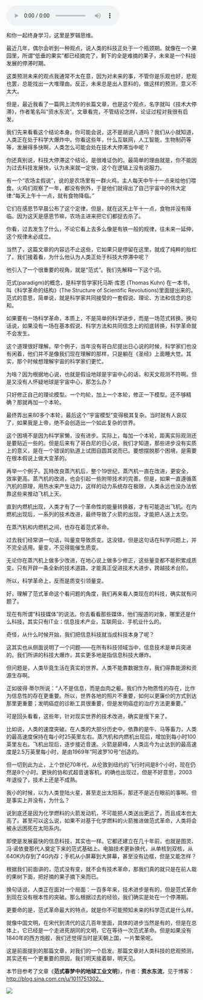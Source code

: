 <audio src="http://igetoss.cdn.igetget.com/mp3/201710/04/201710041723594438114571.mp3" controls="controls">您的浏览器不支持 audio 标签。</audio><p>和你一起终身学习，这里是罗辑思维。<br></p><p>最近几年，偶尔会听到一种观点，说人类的科技正处于一个瓶颈期。就像在一个果园里，所谓“低垂的果实”都已经摘完了，剩下的全是难摘的果子，未来是一个科技发展的停滞时期。</p><p>这类预测未来的观点我通常不太在意，因为对未来的事，不管你是乐观也好，悲观也罢，总能找出一大堆理由。反正，未来总是出人意料的，做这样的预测，意义不太大。</p><p>但是，最近我看了一篇网上流传的长篇文章，也是这个观点，名字就叫《技术大停滞》，作者笔名叫“资水东流”。文章看完，不管结论怎样，论证过程对我很有启发。</p><p>我们先来看看这个结论本身。你可能会说，这不是胡说八道吗？我们从小就知道，人类正在处于科学大爆炸中。你看这些年，什么互联网，人工智能，生物制药等等，发展得多快啊，人类怎么可能会处在技术大停滞当中呢？</p><p>你还真别说，科技大停滞这个结论，是很难证伪的。最简单的理由就是，你不能因为过去科技发展快，认为未来就一定快，这个在逻辑上没有说服力。</p><p>有一个“农场主假说”，说的是农场里有一群火鸡，主人每天中午十一点来给他们喂食。火鸡们观察了一年，都没有例外，于是他们就得出了自己宇宙中的伟大定律:“每天上午十一点，就有食物降临。”</p><p>它们在感恩节早晨公布了这个定律，但是，就在这天上午十一点，食物并没有降临。因为这天是感恩节嘛，农场主进来把它们都捉去杀了。</p><p>你看，过去发生了什么，不论它看上去多么像是有铁一般的规律，往未来一延伸，这个规律未必成立。</p><p>当然了，这篇文章的内容远不止这些，它如果只是停留在这里，就成了纯粹的抬杠了。我们接着看，为什么他认为人类正处于科技大停滞中呢？</p><p>他引入了一个很重要的视角，就是“范式”。我们先解释一下这个词。</p><p>范式(paradigm)的概念，是科学哲学家托马斯·库恩 (Thomas Kuhn) 在一本书，叫《科学革命的结构》(The Structure of Scientific Revolutions)里面提出来的。范式的意思，简单说，就是科学家共同接受的一套假说、理论、方法和信念的总和。</p><p>如果要有一场科学革命，本质上，不是简单的科学进步，而是一场范式转换。换句话说，如果没有一场在基本假说、科学方法和共同信念上的彻底转换，科学革命就不会发生。</p><p>这个道理很好理解。举个例子，当年没有哥白尼提出日心说的时候，科学家们也没有闲着，他们并不是像我们现在理解的那样，只是躺在《圣经》上面睡大觉。其实，那个时候想理解宇宙的科学家们更忙。</p><p>为啥？因为根据地心说，也就是假设地球是宇宙中心的话，和天文观测不符啊。但是又没有人怀疑地球是宇宙中心，那怎么办？</p><p>只好修正自己的理论模型。一个均轮，加上一个本轮，修正一下模型。还不够精确？那就再加一个本轮。</p><p>最终弄出来80多个本轮，最后这个“宇宙模型”变得极其复杂。当时就有人哀叹了，如果我是上帝，绝不会创造出一个如此复杂的世界。</p><p>这个困境不是因为科学家懒，没有进步。实际上，每加一个本轮，距离实际观测还是要贴近一些的。但是后来有了哥白尼的日心说，我们才知道，那些进步没有实质上的意义，是在一个错误的轨道上试图自圆其说而已。要想摆脱那个困境，是需要在根本假说上做大变革的。</p><p>再举一个例子。瓦特改良蒸汽机后，整个19世纪，蒸汽机一直在改进，更安全，效率更高。蒸汽机的改进，也会引起一些附带技术的完善。但是，如果一直遵循蒸汽机的原理，用热水来产生动力，这样的动力系统存在极限，人类永远也没办法依靠这些来推动飞机上天。</p><p>直到内燃机出现，人类才有了一个革命性的能量转换器，才有可能造出飞机。在内燃机出现后，一系列的技术改进，最终导致了火箭的出现，才能把人送上太空。</p><p>在蒸汽机和内燃机之间，也存在着范式革命。</p><p>过去我们经常讲一句话，叫量变导致质变。这没错，但是这句话在科学问题上，并不完全适用。量变，不见得能催生质变。</p><p>无论你在蒸汽机上做多少改进，在地心说上做多少修正，这些量变都不能积累成质变。只有开辟一条全新的技术道路，才能真正促进技术大进步，跨越技术台阶。</p><p>所以，科学革命上，反而是质变引领量变。</p><p>好，理解了范式革命这个看问题的角度，我们再来看人类现在的科技，确实就有问题了。</p><p>现在有所谓“科技媒体”的说法。你去看看那些媒体，他们报道的对象，哪里还是什么科技，其实只有IT业：信息技术产业，互联网业、手机业什么的。</p><p>奇怪，从什么时候开始，我们把信息科技就当成科技本身了呢？</p><p>这其实也从侧面说明了一个问题——在所有科技领域当中，信息技术是单兵突进的。我们所讲的科技大爆炸，其实更多地是指信息科技大爆炸。</p><p>但问题是，人类毕竟生活在真实的世界。人类不能靠数据生存，我们得靠能源和资源生存啊。</p><p>正如彼得·蒂尔所说：“人不是信息，而是血肉之躯。我们作为物质性的存在，比作为信息性的存在更重要。所以，世界各地的照片不重要，如何以更廉价的方式到达那里更重要；发明癌症的诊断工具很重要，但是发明癌症的治疗方法更重要。”</p><p>可是回头看看，这些年，针对现实世界的技术改进，确实是慢下来了。</p><p>比如说，人类的速度突破。在人类的大部分历史中，依靠的是牛、马等畜力，人类的最高速度保持在每小时25英里左右。蒸汽机和内燃机出现后，增加到每小时100英里左右。飞机出现后，逐步接近音速。火箭是巅峰，人类迄今为止达到的最高速度是2.5万英里每小时，是由1969年“阿波罗10号”创造的。</p><p>但一切到此为止，上个世纪70年代，从伦敦到纽约的飞行时间是8个小时，现在仍然是8个小时。更快的协和式超音速客机，的确也出现过，但是不好意思，2003年退役了，技术上还是不成熟。</p><p>我小的时候，以为人类登陆火星，甚至走出太阳系，那还不是近在眼前的事啊。但是事实上并没有，为什么？</p><p>说到底还是因为化学燃料的火箭发动机，不可能把人类送出更远了，而且成本也太高了。甚至可以这么说，如果不对基于化学燃料的火箭推进做范式革命，人类将会被永远困死在太阳系内。</p><p>即使是发展最快的信息科技，其实也一样。它都还建立在几十年前，也就是图灵、冯·诺依曼那代人奠定下来的范式基础上。电脑技术更新换代，从单核到双核，从640K内存到了4G内存；手机从小屏幕到大屏幕，甚至没有边框，但是又能怎样？</p><p>根据我们前面讲的，范式没有变，就不会有技术革命，那我们真的就只是在前人栽的果树下面，把好摘的果子摘下来而已。</p><p>换句话说，人类正在面对一个局面：一百多年来，技术进步是有的，但是范式革命到现在没有根本性的突破。那么根据过去的经验，我们确实是处在一个停滞期。</p><p>更要命的是，范式革命最大的特点，就是你不可能预知未来的科学范式是什么样。</p><p>就像中国文明，在宋代到清代的这几百年里面，具体的进步当然是有的，但是在总体上，它已经是一个走进死胡同的文明，它在等待一次范式革命。但是如果没有1840年的西方炮舰，我们还觉得当时是天朝上国，一片繁荣呢。</p><p>这是前面提到的那篇文章，对我们的一个启发。那篇文章对人类科技的悲观预测，其实还有一个更重要的原因，我们明天接着聊，明天见。</p><p>本节目参考了文章《<b>范式春梦中的地球工业文明</b>》，作者：<b>资水东流</b>，见于博客：http://blog.sina.com.cn/u/1011751302。</p><img src="https://piccdn.igetget.com/img/201710/04/201710041728031081753874.jpg" />